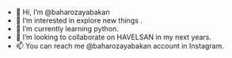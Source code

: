 - 👋 Hi, I’m @baharozayabakan
- 👀 I’m interested in explore new things .
- 🌱 I’m currently learning python.
- 💞️ I’m looking to collaborate on HAVELSAN in my next years.
- 📫 You can reach me @baharozayabakan account in Instagram.

<!---
baharozayabakan/baharozayabakan is a ✨ special ✨ repository because its `README.md` (this file) appears on your GitHub profile.
You can click the Preview link to take a look at your changes.
--->

